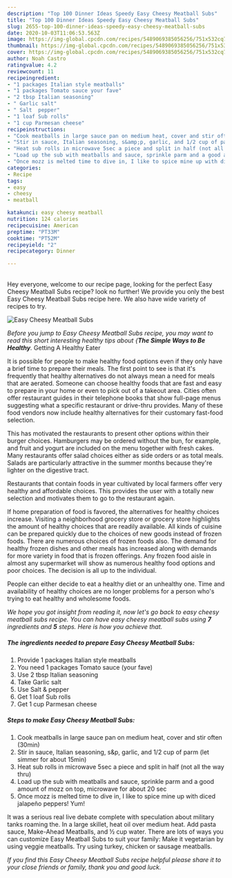 ```yaml
---
description: "Top 100 Dinner Ideas Speedy Easy Cheesy Meatball Subs"
title: "Top 100 Dinner Ideas Speedy Easy Cheesy Meatball Subs"
slug: 2655-top-100-dinner-ideas-speedy-easy-cheesy-meatball-subs
date: 2020-10-03T11:06:53.563Z
image: https://img-global.cpcdn.com/recipes/5489069385056256/751x532cq70/easy-cheesy-meatball-subs-recipe-main-photo.jpg
thumbnail: https://img-global.cpcdn.com/recipes/5489069385056256/751x532cq70/easy-cheesy-meatball-subs-recipe-main-photo.jpg
cover: https://img-global.cpcdn.com/recipes/5489069385056256/751x532cq70/easy-cheesy-meatball-subs-recipe-main-photo.jpg
author: Noah Castro
ratingvalue: 4.2
reviewcount: 11
recipeingredient:
- "1 packages Italian style meatballs"
- "1 packages Tomato sauce your fave"
- "2 tbsp Italian seasoning"
- " Garlic salt"
- " Salt  pepper"
- "1 loaf Sub rolls"
- "1 cup Parmesan cheese"
recipeinstructions:
- "Cook meatballs in large sauce pan on medium heat, cover and stir often (30min)"
- "Stir in sauce, Italian seasoning, s&amp;p, garlic, and 1/2 cup of parm (let simmer for about 15min)"
- "Heat sub rolls in microwave 5sec a piece and split in half (not all the way thru)"
- "Load up the sub with meatballs and sauce, sprinkle parm and a good amount of mozz on top, microwave for about 20 sec"
- "Once mozz is melted time to dive in, I like to spice mine up with diced jalapeño peppers! Yum!"
categories:
- Recipe
tags:
- easy
- cheesy
- meatball

katakunci: easy cheesy meatball 
nutrition: 124 calories
recipecuisine: American
preptime: "PT33M"
cooktime: "PT52M"
recipeyield: "2"
recipecategory: Dinner

---
```

<br>
Hey everyone, welcome to our recipe page, looking for the perfect Easy Cheesy Meatball Subs recipe? look no further! We provide you only the best Easy Cheesy Meatball Subs recipe here. We also have wide variety of recipes to try.
<br>


![Easy Cheesy Meatball Subs](https://img-global.cpcdn.com/recipes/5489069385056256/751x532cq70/easy-cheesy-meatball-subs-recipe-main-photo.jpg)

<i>Before you jump to Easy Cheesy Meatball Subs recipe, you may want to read this short interesting healthy tips about {<strong>The Simple Ways to Be Healthy</strong>.</i>
Getting A Healthy Eater

It is possible for people to make healthy food options even if they only have a brief time to prepare their meals. The first point to see is that it's frequently that healthy alternatives do not always mean a need for meals that are aerated. Someone can choose healthy foods that are fast and easy to prepare in your home or even to pick out of a takeout area. Cities often offer restaurant guides in their telephone books that show full-page menus suggesting what a specific restaurant or drive-thru provides. Many of these food vendors now include healthy alternatives for their customary fast-food selection.

 This has motivated the restaurants to present other options within their burger choices. Hamburgers may be ordered without the bun, for example, and fruit and yogurt are included on the menu together with fresh cakes. Many restaurants offer salad choices either as side orders or as total meals.  Salads are particularly attractive in the summer months because they're lighter on the digestive tract.

Restaurants that contain foods in year cultivated by local farmers offer very healthy and affordable choices.  This provides the user with a totally new selection and motivates them to go to the restaurant again.

If home preparation of food is favored, the alternatives for healthy choices increase. Visiting a neighborhood grocery store or grocery store highlights the amount of healthy choices that are readily available.  All kinds of cuisine can be prepared quickly due to the choices of new goods instead of frozen foods. There are numerous choices of frozen foods also. The demand for healthy frozen dishes and other meals has increased along with demands for more variety in food that is frozen offerings. Any frozen food aisle in almost any supermarket will show as numerous healthy food options and poor choices. The decision is all up to the individual.

People can either decide to eat a healthy diet or an unhealthy one. Time and availability of healthy choices are no longer problems for a person who's trying to eat healthy and wholesome foods.


<i>We hope you got insight from reading it, now let's go back to easy cheesy meatball subs recipe. You can have easy cheesy meatball subs using <strong>7</strong> ingredients and <strong>5</strong> steps. Here is how you achieve that.
</i>

##### The ingredients needed to prepare Easy Cheesy Meatball Subs:

1. Provide 1 packages Italian style meatballs
1. You need 1 packages Tomato sauce (your fave)
1. Use 2 tbsp Italian seasoning
1. Take  Garlic salt
1. Use  Salt &amp; pepper
1. Get 1 loaf Sub rolls
1. Get 1 cup Parmesan cheese


##### Steps to make Easy Cheesy Meatball Subs:

1. Cook meatballs in large sauce pan on medium heat, cover and stir often (30min)
1. Stir in sauce, Italian seasoning, s&amp;p, garlic, and 1/2 cup of parm (let simmer for about 15min)
1. Heat sub rolls in microwave 5sec a piece and split in half (not all the way thru)
1. Load up the sub with meatballs and sauce, sprinkle parm and a good amount of mozz on top, microwave for about 20 sec
1. Once mozz is melted time to dive in, I like to spice mine up with diced jalapeño peppers! Yum!


It was a serious real live debate complete with speculation about military tanks roaming the. In a large skillet, heat oil over medium heat. Add pasta sauce, Make-Ahead Meatballs, and ½ cup water. There are lots of ways you can customize Easy Meatball Subs to suit your family: Make it vegetarian by using veggie meatballs. Try using turkey, chicken or sausage meatballs. 

<i>If you find this Easy Cheesy Meatball Subs recipe helpful please share it to your close friends or family, thank you and good luck.</i>
